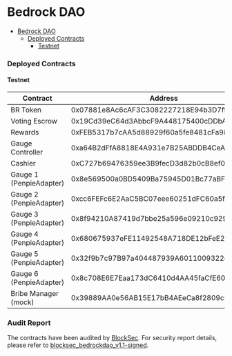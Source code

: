 # Bedrock DAO

- [Bedrock DAO](#bedrock-dao)
    - [Deployed Contracts](#deployed-contracts)
      - [Testnet](#testnet)

### Deployed Contracts
#### Testnet
| Contract | Address |
| -------- | ------- |
| BR Token | 0x07881e8Ac6cAF3C3082227218E94b3D7ffE201fD |
| Voting Escrow | 0x19Cd39eC64d3AbbcF9A448175400cDDbA97B9f56 |
| Rewards | 0xFEB5317b7cAA5d88929f60a5fe8481cFa9854f9e |
| Gauge Controller | 0xa64B2dFfA8818E4A931e7B25ABDDB4CeA12777B4 |
| Cashier | 0xC727b69476359ee3B9fecD3d82b0cB8ef01BC7FC |
| Gauge 1 (PenpieAdapter) | 0x8e569500a0BD5409Ba75945D01Bc77aBF12021f3 |
| Gauge 2 (PenpieAdapter) | 0xcc6FEFc6E2AaC5BC07eee60251dFC60a5f7264a5 |
| Gauge 3 (PenpieAdapter) | 0x8f94210A87419d7bbe25a596e09210c92956F67e |
| Gauge 4 (PenpieAdapter) | 0x680675937eFE11492548A718DE12bFeE2158fBE5 |
| Gauge 5 (PenpieAdapter) | 0x32f9b7c97B97a404487939A6011009322d3c1809 |
| Gauge 6 (PenpieAdapter) | 0x8c708E6E7Eaa173dC6410d4AA45faCfE600Fb349 |
| Bribe Manager (mock) | 0x39889AA0e56AB15E17bB4AEeCa8f2809cDC11006 |

### Audit Report
The contracts have been audited by [BlockSec](https://blocksec.com/). 
For security report details, please refer to [blocksec_bedrockdao_v1.1-signed](https://github.com/Bedrock-Technology/bedrock-dao/blob/main/docs/blocksec_bedrockdao_v1.1-signed.pdf).